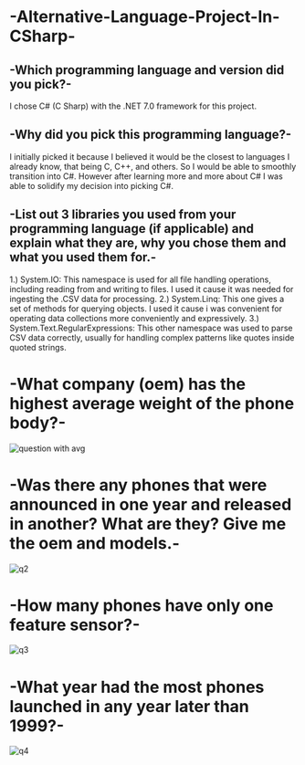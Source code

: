 # -Alternative-Language-Project-In-CSharp-
## -Which programming language and version did you pick?-
I chose C# (C Sharp) with the .NET 7.0 framework for this project.
## -Why did you pick this programming language?-
 I initially picked it because I believed it would be the closest to languages I already know, that being C, C++, and others. So I would be able to smoothly transition into C#. However after learning more and more about C# I was able to solidify my decision into picking C#. 
## -List out 3 libraries you used from your programming language (if applicable) and explain what they are, why you chose them and what you used them for.-
 1.) System.IO: This namespace is used for all file handling operations, including reading from and writing to files. I used it cause it was needed for ingesting the .CSV data for processing.
 2.) System.Linq: This one gives a set of methods for querying objects. I used it cause i was convenient for operating data collections more conveniently and expressively.
 3.) System.Text.RegularExpressions: This other namespace was used to parse CSV data correctly, usually for handling complex patterns like quotes inside quoted strings.
# -What company (oem) has the highest average weight of the phone body?-
 ![question with avg](https://github.com/SebasRojassSacai/Alternative-Language-Project-In-CSharp-/assets/154623036/488bf8c2-8f09-4fc2-a20c-ef7c9e5c9c20)

# -Was there any phones that were announced in one year and released in another? What are they? Give me the oem and models.-
![q2](https://github.com/SebasRojassSacai/Alternative-Language-Project-In-CSharp-/assets/154623036/1d754c5a-172d-45f3-aa06-976ccffe1cb7)

# -How many phones have only one feature sensor?-
![q3](https://github.com/SebasRojassSacai/Alternative-Language-Project-In-CSharp-/assets/154623036/74752bfc-837c-4a75-b4eb-b2f32b828584)

# -What year had the most phones launched in any year later than 1999?- 
![q4](https://github.com/SebasRojassSacai/Alternative-Language-Project-In-CSharp-/assets/154623036/e8c3aae4-c1f1-4827-ab66-d8671dbd0407)
